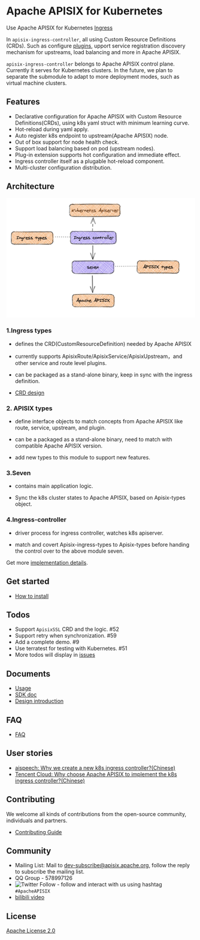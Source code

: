 # Apache APISIX for Kubernetes

Use Apache APISIX for Kubernetes [Ingress](https://kubernetes.io/docs/concepts/services-networking/ingress/)

In `apisix-ingress-controller`, all using Custom Resource Definitions (CRDs). Such as configure [plugins](https://github.com/apache/apisix/tree/master/doc/plugins), upport service registration discovery mechanism for upstreams, load balancing and more in Apache APISIX.

`apisix-ingress-controller` belongs to Apache APISIX control plane. Currently it serves for Kubernetes clusters. In the future, we plan to separate the submodule to adapt to more deployment modes, such as virtual machine clusters.

## Features

* Declarative configuration for Apache APISIX with Custom Resource Definitions(CRDs), using k8s yaml struct with minimum learning curve.
* Hot-reload during yaml apply.
* Auto register k8s endpoint to upstream(Apache APISIX) node.
* Out of box support for node health check.
* Support load balancing based on pod (upstream nodes).
* Plug-in extension supports hot configuration and immediate effect.
* Ingress controller itself as a plugable hot-reload component.
* Multi-cluster configuration distribution.

## Architecture

![Architecture](./docs/images/module-1.png)

### 1.Ingress types

- defines the CRD(CustomResourceDefinition) needed by Apache APISIX

- currently supports ApisixRoute/ApisixService/ApisixUpstream，and other service and route level plugins.

- can be packaged as a stand-alone binary, keep in sync with the ingress definition.

- [CRD design](https://github.com/api7/ingress-controller/issues/3)

### 2. APISIX types

- define interface objects to match concepts from Apache APISIX like route, service, upstream, and plugin.

- can be a packaged as a stand-alone binary, need to match with compatible Apache APISIX version.

- add new types to this module to support new features.

### 3.Seven

- contains main application logic.

- Sync the k8s cluster states to Apache APISIX, based on Apisix-types object.

### 4.Ingress-controller

- driver process for ingress controller, watches k8s apiserver.

- match and covert Apisix-ingress-types to Apisix-types before handing the control over to the above module seven.

Get more [implementation details](./docs/design.md).

## Get started

* [How to install](./docs/install.md)

## Todos

* Support `ApisixSSL` CRD and the logic. #52
* Support retry when synchronization. #59
* Add a complete demo. #9
* Use terratest for testing with Kubernetes. #51
* More todos will display in [issues](https://github.com/apache/apisix-ingress-controller/issues)

## Documents

* [Usage](./docs/usage.md)
* [SDK doc](./docs/develop.md)
* [Design introduction](./docs/design.md)

## FAQ

* [FAQ](./docs/FAQ.md)

## User stories

- [aispeech: Why we create a new k8s ingress controller?(Chinese)](https://mp.weixin.qq.com/s/bmm2ibk2V7-XYneLo9XAPQ)
- [Tencent Cloud: Why choose Apache APISIX to implement the k8s ingress controller?(Chinese)](https://www.upyun.com/opentalk/448.html)

## Contributing

We welcome all kinds of contributions from the open-source community, individuals and partners.

* [Contributing Guide](./docs/contribute.md)

## Community

- Mailing List: Mail to dev-subscribe@apisix.apache.org, follow the reply to subscribe the mailing list.
- QQ Group - 578997126
- ![Twitter Follow](https://img.shields.io/twitter/follow/ApacheAPISIX?style=social) - follow and interact with us using hashtag `#ApacheAPISIX`
- [bilibili video](https://space.bilibili.com/551921247)

## License

[Apache License 2.0](https://github.com/api7/ingress-controller/blob/master/LICENSE)
